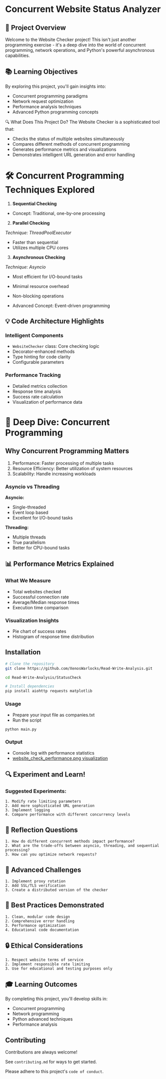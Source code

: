 
# Concurrent Website Status Analyzer


## 🚀 Project Overview
Welcome to the Website Checker project! This isn't just another programming exercise - it's a deep dive into the world of concurrent programming, network operations, and Python's powerful asynchronous capabilities.

## 📚 Learning Objectives

By exploring this project, you'll gain insights into:

- Concurrent programming paradigms
- Network request optimization
- Performance analysis techniques
- Advanced Python programming concepts

🔍 What Does This Project Do?
The Website Checker is a sophisticated tool that:

- Checks the status of multiple websites simultaneously
- Compares different methods of concurrent programming
- Generates performance metrics and visualizations
- Demonstrates intelligent URL generation and error handling



# 🛠 Concurrent Programming Techniques Explored

1. **Sequential Checking**

- Concept: Traditional, one-by-one processing

2. **Parallel Checking**

*Technique: ThreadPoolExecutor*
- Faster than sequential
- Utilizes multiple CPU cores


3. **Asynchronous Checking**

*Technique: Asyncio*

- Most efficient for I/O-bound tasks
- Minimal resource overhead
- Non-blocking operations


- Advanced Concept: Event-driven programming

## 💡 Code Architecture Highlights

### Intelligent Components

- `WebsiteChecker` class: Core checking logic
- Decorator-enhanced methods
- Type hinting for code clarity
- Configurable parameters

### Performance Tracking

- Detailed metrics collection
- Response time analysis
- Success rate calculation
- Visualization of performance data


# 🔬 Deep Dive: Concurrent Programming

## Why Concurrent Programming Matters

1. Performance: Faster processing of multiple tasks
1. Resource Efficiency: Better utilization of system resources
1. Scalability: Handle increasing workloads

### Asyncio vs Threading

**Asyncio:**

- Single-threaded
- Event loop based
- Excellent for I/O-bound tasks


**Threading:**

- Multiple threads
- True parallelism
- Better for CPU-bound tasks

## 📊 Performance Metrics Explained
### What We Measure

- Total websites checked
- Successful connection rate
- Average/Median response times
- Execution time comparison

### Visualization Insights

- Pie chart of success rates
- Histogram of response time distribution

## Installation
```bash
# Clone the repository
git clone https://github.com/XenosWarlocks/Read-Write-Analysis.git

cd Read-Write-Analysis/StatusCheck

# Install dependencies
pip install aiohttp requests matplotlib
```

### Usage

- Prepare your input file as companies.txt
- Run the script
```bash
python main.py
```

### Output

- Console log with performance statistics
- [website_check_performance.png visualization](https://github.com/XenosWarlocks/Read-Write-Analysis/blob/main/StatusCheck/website_check_performance.png)


## 🔍 Experiment and Learn!

### Suggested Experiments:

    1. Modify rate limiting parameters
    2. Add more sophisticated URL generation
    3. Implement logging
    4. Compare performance with different concurrency levels

## 🤔 Reflection Questions

    1. How do different concurrent methods impact performance?
    2. What are the trade-offs between asyncio, threading, and sequential processing?
    3. How can you optimize network requests?

## 🌟 Advanced Challenges

    1. Implement proxy rotation
    2. Add SSL/TLS verification
    3. Create a distributed version of the checker

## 📌 Best Practices Demonstrated

    1. Clean, modular code design
    2. Comprehensive error handling
    3. Performance optimization
    4. Educational code documentation

## 🔒 Ethical Considerations

    1. Respect website terms of service
    2. Implement responsible rate limiting
    3. Use for educational and testing purposes only

## 🎓 Learning Outcomes
By completing this project, you'll develop skills in:

- Concurrent programming
- Network programming
- Python advanced techniques
- Performance analysis


## Contributing

Contributions are always welcome!

See `contributing.md` for ways to get started.

Please adhere to this project's `code of conduct`.

